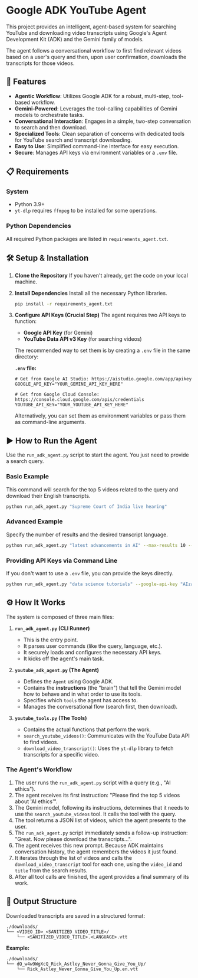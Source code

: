 # Google ADK YouTube Agent

This project provides an intelligent, agent-based system for searching YouTube and downloading video transcripts using Google's Agent Development Kit (ADK) and the Gemini family of models.

The agent follows a conversational workflow to first find relevant videos based on a user's query and then, upon user confirmation, downloads the transcripts for those videos.

## 🚀 Features

-   **Agentic Workflow**: Utilizes Google ADK for a robust, multi-step, tool-based workflow.
-   **Gemini-Powered**: Leverages the tool-calling capabilities of Gemini models to orchestrate tasks.
-   **Conversational Interaction**: Engages in a simple, two-step conversation to search and then download.
-   **Specialized Tools**: Clean separation of concerns with dedicated tools for YouTube search and transcript downloading.
-   **Easy to Use**: Simplified command-line interface for easy execution.
-   **Secure**: Manages API keys via environment variables or a `.env` file.

## 📋 Requirements

### System
-   Python 3.9+
-   `yt-dlp` requires `ffmpeg` to be installed for some operations.

### Python Dependencies
All required Python packages are listed in `requirements_agent.txt`.

## 🛠️ Setup & Installation

1.  **Clone the Repository**
    If you haven't already, get the code on your local machine.

2.  **Install Dependencies**
    Install all the necessary Python libraries.
    ```bash
    pip install -r requirements_agent.txt
    ```

3.  **Configure API Keys (Crucial Step)**
    The agent requires two API keys to function:
    -   **Google API Key** (for Gemini)
    -   **YouTube Data API v3 Key** (for searching videos)

    The recommended way to set them is by creating a `.env` file in the same directory:

    **`.env` file:**
    ```
    # Get from Google AI Studio: https://aistudio.google.com/app/apikey
    GOOGLE_API_KEY="YOUR_GEMINI_API_KEY_HERE"

    # Get from Google Cloud Console: https://console.cloud.google.com/apis/credentials
    YOUTUBE_API_KEY="YOUR_YOUTUBE_API_KEY_HERE"
    ```

    Alternatively, you can set them as environment variables or pass them as command-line arguments.

## ▶️ How to Run the Agent

Use the `run_adk_agent.py` script to start the agent. You just need to provide a search query.

### Basic Example
This command will search for the top 5 videos related to the query and download their English transcripts.

```bash
python run_adk_agent.py "Supreme Court of India live hearing"
```

### Advanced Example
Specify the number of results and the desired transcript language.

```bash
python run_adk_agent.py "latest advancements in AI" --max-results 10 --language "en"
```

### Providing API Keys via Command Line
If you don't want to use a `.env` file, you can provide the keys directly.

```bash
python run_adk_agent.py "data science tutorials" --google-api-key "AIza..." --youtube-api-key "AIza..."
```

## ⚙️ How It Works

The system is composed of three main files:

1.  **`run_adk_agent.py` (CLI Runner)**
    -   This is the entry point.
    -   It parses user commands (like the query, language, etc.).
    -   It securely loads and configures the necessary API keys.
    -   It kicks off the agent's main task.

2.  **`youtube_adk_agent.py` (The Agent)**
    -   Defines the `Agent` using Google ADK.
    -   Contains the **instructions** (the "brain") that tell the Gemini model how to behave and in what order to use its tools.
    -   Specifies which `tools` the agent has access to.
    -   Manages the conversational flow (search first, then download).

3.  **`youtube_tools.py` (The Tools)**
    -   Contains the actual functions that perform the work.
    -   `search_youtube_videos()`: Communicates with the YouTube Data API to find videos.
    -   `download_video_transcript()`: Uses the `yt-dlp` library to fetch transcripts for a specific video.

### The Agent's Workflow

1.  The user runs the `run_adk_agent.py` script with a query (e.g., "AI ethics").
2.  The agent receives its first instruction: "Please find the top 5 videos about 'AI ethics'".
3.  The Gemini model, following its instructions, determines that it needs to use the `search_youtube_videos` tool. It calls the tool with the query.
4.  The tool returns a JSON list of videos, which the agent presents to the user.
5.  The `run_adk_agent.py` script immediately sends a follow-up instruction: "Great. Now please download the transcripts...".
6.  The agent receives this new prompt. Because ADK maintains conversation history, the agent remembers the videos it just found.
7.  It iterates through the list of videos and calls the `download_video_transcript` tool for each one, using the `video_id` and `title` from the search results.
8.  After all tool calls are finished, the agent provides a final summary of its work.

## 📁 Output Structure

Downloaded transcripts are saved in a structured format:

```
./downloads/
└── <VIDEO_ID>_<SANITIZED_VIDEO_TITLE>/
    └── <SANITIZED_VIDEO_TITLE>.<LANGUAGE>.vtt
```

**Example:**
```
./downloads/
└── dQ_w4w9WgXcQ_Rick_Astley_Never_Gonna_Give_You_Up/
    └── Rick_Astley_Never_Gonna_Give_You_Up.en.vtt
```
